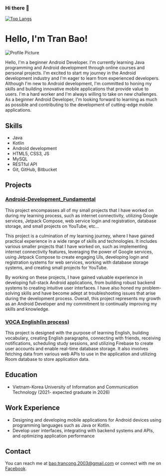 ### Hi there 👋
<!-- Hello, I'm Bao 👋 -->
<!--
**phamnhantucode/phamnhantucode** is a ✨ _special_ ✨ repository because its `README.md` (this file) appears on your GitHub profile.

Here are some ideas to get you started:

- 🔭 I’m currently working on ...
- 🌱 I’m currently learning ...
- 👯 I’m looking to collaborate on ...
- 🤔 I’m looking for help with ...
- 💬 Ask me about ...
- 📫 How to reach me: ...
- 😄 Pronouns: ...
- ⚡ Fun fact: ...
-->

[![Top Langs](https://github-readme-stats.vercel.app/api/top-langs/?username=phamnhantucode&layout=compact&theme=vision-friendly-dark)](https://github.com/anuraghazra/github-readme-stats)

# Hello, I'm Tran Bao!

![Profile Picture](https://static.topcv.vn/avatars/95EJ9bBcexvVWtuG6Uz0_63ee334c17406_cvtpl.jpg)

Hello, I'm a beginner Android Developer. I'm currently learning Java programming and Android development through online courses and personal projects. I'm excited to start my journey in the Android development industry and I'm eager to learn from experienced developers. Although I'm new to Android development, I'm committed to honing my skills and building innovative mobile applications that provide value to users. I'm a hard worker and I'm always willing to take on new challenges. As a beginner Android Developer, I'm looking forward to learning as much as possible and contributing to the development of cutting-edge mobile applications.

## Skills

- Java
- Kotlin
- Android development
- HTML5, CSS3, JS
- MySQL
- RESTful API
- Git, GitHub, Bitbucket

## Projects

### [Android-Development_Fundamental](https://github.com/phamnhantucode/Kotlin-Android-App-Development-Fundamental)

This project encompasses all of my small projects that I have worked on during my learning process, such as internet connectivity, utilizing Google services, Jetpack Compose, web service login and registration, database storage, and small projects on YouTube, etc...

This project is a culmination of my learning journey, where I have gained practical experience in a wide range of skills and technologies. It includes various smaller projects that I have worked on, such as implementing internet connectivity features, leveraging the power of Google services, using Jetpack Compose to create engaging UIs, developing login and registration systems for web services, working with database storage systems, and creating small projects for YouTube.

By working on these projects, I have gained valuable experience in developing full-stack Android applications, from building robust backend systems to creating intuitive user interfaces. I have also honed my problem-solving skills and have become adept at troubleshooting issues that arise during the development process. Overall, this project represents my growth as an Android Developer and my commitment to continually improving my skills and knowledge.

### [VOCA English(in process)](https://github.com/phamnhantucode/VOCA-English)

This project is designed with the purpose of learning English, building vocabulary, creating English paragraphs, connecting with friends, receiving notifications, scheduling study sessions, and utilizing Firebase to create user accounts and enable real-time database storage. It also involves fetching data from various web APIs to use in the application and utilizing Room database to store application data.

## Education

- Vietnam-Korea University of Information and Communication Technology (2021- expected graduate in 2026)

## Work Experience

- Designing and developing mobile applications for Android devices using programming languages such as Java or Kotlin.
- Develop user interfaces, integrating with backend systems and APIs, and optimizing application performance

## Contact

You can reach me at bao.trancong.2003@gmail.com or connect with me on [Facebook](https://www.facebook.com/baotran20.6.03/).

